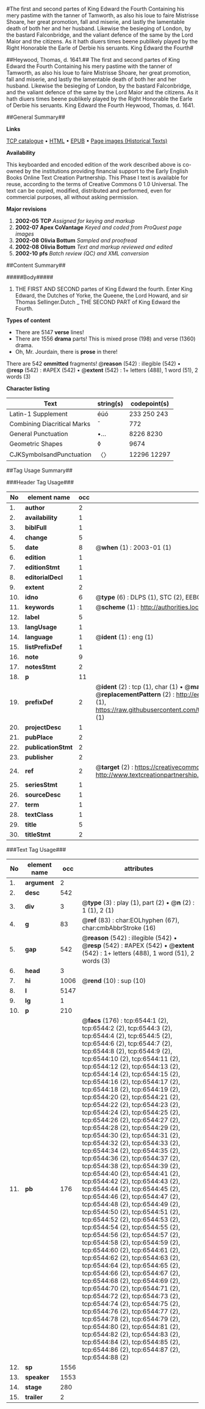 #The first and second partes of King Edward the Fourth Containing his mery pastime with the tanner of Tamworth, as also his loue to faire Mistrisse Shoare, her great promotion, fall and miserie, and lastly the lamentable death of both her and her husband. Likewise the besieging of London, by the bastard Falconbridge, and the valiant defence of the same by the Lord Maior and the citizens. As it hath diuers times beene publikely played by the Right Honorable the Earle of Derbie his seruants. King Edward the Fourth#

##Heywood, Thomas, d. 1641.##
The first and second partes of King Edward the Fourth Containing his mery pastime with the tanner of Tamworth, as also his loue to faire Mistrisse Shoare, her great promotion, fall and miserie, and lastly the lamentable death of both her and her husband. Likewise the besieging of London, by the bastard Falconbridge, and the valiant defence of the same by the Lord Maior and the citizens. As it hath diuers times beene publikely played by the Right Honorable the Earle of Derbie his seruants.
King Edward the Fourth
Heywood, Thomas, d. 1641.

##General Summary##

**Links**

[TCP catalogue](http://www.ota.ox.ac.uk/tcp/)  • 
[HTML](http://tei.it.ox.ac.uk/tcp/Texts-HTML/free/A03/A03224.html)  • 
[EPUB](http://tei.it.ox.ac.uk/tcp/Texts-EPUB/free/A03/A03224.epub) • 
[Page images (Historical Texts)](https://data.historicaltexts.jisc.ac.uk/view?pubId=eebo-99841924e&pageId=eebo-99841924e-6544-1)

**Availability**

This keyboarded and encoded edition of the
	       work described above is co-owned by the institutions
	       providing financial support to the Early English Books
	       Online Text Creation Partnership. This Phase I text is
	       available for reuse, according to the terms of Creative
	       Commons 0 1.0 Universal. The text can be copied,
	       modified, distributed and performed, even for
	       commercial purposes, all without asking permission.

**Major revisions**

1. __2002-05__ __TCP__ *Assigned for keying and markup*
1. __2002-07__ __Apex CoVantage__ *Keyed and coded from ProQuest page images*
1. __2002-08__ __Olivia Bottum__ *Sampled and proofread*
1. __2002-08__ __Olivia Bottum__ *Text and markup reviewed and edited*
1. __2002-10__ __pfs__ *Batch review (QC) and XML conversion*

##Content Summary##

#####Body#####

1. THE FIRST AND SECOND partes of King Edward the fourth.
Enter King Edward, the Dutches of Yorke, the Queene, the Lord Howard, and sir Thomas Sellinger.Dutch
    _ THE SECOND PART of King Edward the Fourth.

**Types of content**

  * There are 5147 **verse** lines!
  * There are 1556 **drama** parts! This is mixed prose (198) and verse (1360) drama.
  * Oh, Mr. Jourdain, there is **prose** in there!

There are 542 **ommitted** fragments! 
 @__reason__ (542) : illegible (542)  •  @__resp__ (542) : #APEX (542)  •  @__extent__ (542) : 1+ letters (488), 1 word (51), 2 words (3)

**Character listing**


|Text|string(s)|codepoint(s)|
|---|---|---|
|Latin-1 Supplement|éúó|233 250 243|
|Combining             Diacritical Marks|̄|772|
|General Punctuation|•…|8226 8230|
|Geometric Shapes|◊|9674|
|CJKSymbolsandPunctuation|〈〉|12296 12297|

##Tag Usage Summary##

###Header Tag Usage###

|No|element name|occ|attributes|
|---|---|---|---|
|1.|__author__|2||
|2.|__availability__|1||
|3.|__biblFull__|1||
|4.|__change__|5||
|5.|__date__|8| @__when__ (1) : 2003-01 (1)|
|6.|__edition__|1||
|7.|__editionStmt__|1||
|8.|__editorialDecl__|1||
|9.|__extent__|2||
|10.|__idno__|6| @__type__ (6) : DLPS (1), STC (2), EEBO-CITATION (1), PROQUEST (1), VID (1)|
|11.|__keywords__|1| @__scheme__ (1) : http://authorities.loc.gov/ (1)|
|12.|__label__|5||
|13.|__langUsage__|1||
|14.|__language__|1| @__ident__ (1) : eng (1)|
|15.|__listPrefixDef__|1||
|16.|__note__|9||
|17.|__notesStmt__|2||
|18.|__p__|11||
|19.|__prefixDef__|2| @__ident__ (2) : tcp (1), char (1)  •  @__matchPattern__ (2) : ([0-9\-]+):([0-9IVX]+) (1), (.+) (1)  •  @__replacementPattern__ (2) : http://eebo.chadwyck.com/downloadtiff?vid=$1&page=$2 (1), https://raw.githubusercontent.com/textcreationpartnership/Texts/master/tcpchars.xml#$1 (1)|
|20.|__projectDesc__|1||
|21.|__pubPlace__|2||
|22.|__publicationStmt__|2||
|23.|__publisher__|2||
|24.|__ref__|2| @__target__ (2) : https://creativecommons.org/publicdomain/zero/1.0/ (1), http://www.textcreationpartnership.org/docs/. (1)|
|25.|__seriesStmt__|1||
|26.|__sourceDesc__|1||
|27.|__term__|1||
|28.|__textClass__|1||
|29.|__title__|5||
|30.|__titleStmt__|2||


###Text Tag Usage###

|No|element name|occ|attributes|
|---|---|---|---|
|1.|__argument__|2||
|2.|__desc__|542||
|3.|__div__|3| @__type__ (3) : play (1), part (2)  •  @__n__ (2) : 1 (1), 2 (1)|
|4.|__g__|83| @__ref__ (83) : char:EOLhyphen (67), char:cmbAbbrStroke (16)|
|5.|__gap__|542| @__reason__ (542) : illegible (542)  •  @__resp__ (542) : #APEX (542)  •  @__extent__ (542) : 1+ letters (488), 1 word (51), 2 words (3)|
|6.|__head__|3||
|7.|__hi__|1006| @__rend__ (10) : sup (10)|
|8.|__l__|5147||
|9.|__lg__|1||
|10.|__p__|210||
|11.|__pb__|176| @__facs__ (176) : tcp:6544:1 (2), tcp:6544:2 (2), tcp:6544:3 (2), tcp:6544:4 (2), tcp:6544:5 (2), tcp:6544:6 (2), tcp:6544:7 (2), tcp:6544:8 (2), tcp:6544:9 (2), tcp:6544:10 (2), tcp:6544:11 (2), tcp:6544:12 (2), tcp:6544:13 (2), tcp:6544:14 (2), tcp:6544:15 (2), tcp:6544:16 (2), tcp:6544:17 (2), tcp:6544:18 (2), tcp:6544:19 (2), tcp:6544:20 (2), tcp:6544:21 (2), tcp:6544:22 (2), tcp:6544:23 (2), tcp:6544:24 (2), tcp:6544:25 (2), tcp:6544:26 (2), tcp:6544:27 (2), tcp:6544:28 (2), tcp:6544:29 (2), tcp:6544:30 (2), tcp:6544:31 (2), tcp:6544:32 (2), tcp:6544:33 (2), tcp:6544:34 (2), tcp:6544:35 (2), tcp:6544:36 (2), tcp:6544:37 (2), tcp:6544:38 (2), tcp:6544:39 (2), tcp:6544:40 (2), tcp:6544:41 (2), tcp:6544:42 (2), tcp:6544:43 (2), tcp:6544:44 (2), tcp:6544:45 (2), tcp:6544:46 (2), tcp:6544:47 (2), tcp:6544:48 (2), tcp:6544:49 (2), tcp:6544:50 (2), tcp:6544:51 (2), tcp:6544:52 (2), tcp:6544:53 (2), tcp:6544:54 (2), tcp:6544:55 (2), tcp:6544:56 (2), tcp:6544:57 (2), tcp:6544:58 (2), tcp:6544:59 (2), tcp:6544:60 (2), tcp:6544:61 (2), tcp:6544:62 (2), tcp:6544:63 (2), tcp:6544:64 (2), tcp:6544:65 (2), tcp:6544:66 (2), tcp:6544:67 (2), tcp:6544:68 (2), tcp:6544:69 (2), tcp:6544:70 (2), tcp:6544:71 (2), tcp:6544:72 (2), tcp:6544:73 (2), tcp:6544:74 (2), tcp:6544:75 (2), tcp:6544:76 (2), tcp:6544:77 (2), tcp:6544:78 (2), tcp:6544:79 (2), tcp:6544:80 (2), tcp:6544:81 (2), tcp:6544:82 (2), tcp:6544:83 (2), tcp:6544:84 (2), tcp:6544:85 (2), tcp:6544:86 (2), tcp:6544:87 (2), tcp:6544:88 (2)|
|12.|__sp__|1556||
|13.|__speaker__|1553||
|14.|__stage__|280||
|15.|__trailer__|2||
